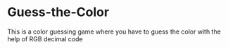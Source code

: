 # Guess-the-Color
This is a color guessing game where you have to guess the color with the help of RGB decimal code
